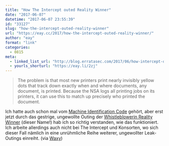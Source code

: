 ```yaml
---
title: "How The Intercept outed Reality Winner"
date: "2017-06-07"
datetime: "2017-06-07 23:55:39"
id: "33127"
slug: "how-the-intercept-outed-reality-winner"
url: "https://eay.cc/2017/how-the-intercept-outed-reality-winner/"
author: "eay"
format: "link"
categories:
  - 0815
meta:
  - linked_list_url: "http://blog.erratasec.com/2017/06/how-intercept-outed-reality-winner.html"
  - yourls_shorturl: "https://eay.li/2zj"
---
```


> The problem is that most new printers print nearly invisibly yellow dots that track down exactly when and where documents, any document, is printed. Because the NSA logs all printing jobs on its printers, it can use this to match up precisely who printed the document.

Ich hatte auch schon mal vom [Machine Identification Code](https://de.wikipedia.org/wiki/Machine_Identification_Code) gehört, aber erst jetzt durch das gestrige, ungewollte Outing der [Whistleblowerin Reality Winner](http://spiegel.de/netzwelt/netzpolitik/reality-winner-darum-geht-es-in-dem-nsa-bericht-zu-hackerangriffen-bei-us-wahl-a-1150767.html) (dieser Name!) hab ich so richtig verstanden, wie das funktioniert. Ich arbeite allerdings auch nicht bei The Intercept und Konsorten, wo sich dieser Fall nämlich in eine unrühmliche Reihe weiterer, ungewollter Leak-Outings einreiht. (via [Waxy](http://waxy.org/))
